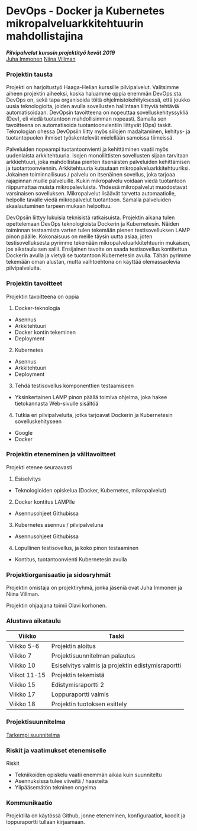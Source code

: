# DevOps - Docker ja Kubernetes mikropalveluarkkitehtuurin mahdollistajina
***Pilvipalvelut kurssin projektityö kevät 2019***   
 [Juha Immonen](https://github.com/immonju1) [Niina Villman](https://github.com/niinavi)

### Projektin tausta

Projekti on harjoitustyö Haaga-Helian kurssille pilvipalvelut. Valitsimme aiheen projektin aiheeksi, koska haluamme oppia enemmän DevOps:sta. DevOps on, sekä tapa organisoida töitä ohjelmistokehityksessä, että joukko uusia teknologioita, joiden avulla sovellusten hallintaan liittyviä tehtäviä automatisoidaan. DevOpsin tavoitteena on nopeuttaa sovelluskehityssykliä (Dev), eli viedä tuotantoon mahdollisimman nopeasti. Samalla sen tavoitteena on automatisoida tuotantoonvientiin liittyvät (Ops) taskit. Teknologian ohessa DevOpsiin liitty myös siilojen madaltaminen, kehitys- ja tuotantopuolen ihmiset työskentelevät mielellään samoissa tiimeissä.

Palveluiden nopeampi tuotantoonvienti ja kehittäminen vaatii myös uudenlaista arkkitehtuuria. Isojen monoliittisten sovellusten sijaan tarvitaan arkkiehtuuri, joka mahdollistaa pienten itsenäisten palveluiden kehittämisen ja tuotantoonviennin. Arkkitehtuuria kutsutaan mikropalveluarkkitehtuuriksi. Jokainen toiminnallisuus / palvelu on itsenäinen sovellus, joka tarjoaa rajapinnan muille palveluille. Kukin mikropalvelu voidaan viedä tuotantoon riippumattaa muista mikropalevluista. Yhdessä mikropalvelut muodostavat varsinaisen sovelluksen. Mikropalvelut lisäävät tarvetta automaatiolle, helpolle tavalle viedä mikropalvelut tuotantoon. Samalla palveluiden skaalautuminen tarpeen mukaan helpottuu.

DevOpsiin liittyy lukuisia teknisistä ratkaisuista. Projektin aikana tulen opettelemaan DevOps teknologioista Dockerin ja Kubernetesin. Näiden toiminnan testaamista varten tulen tekemään pienen testisovelluksen LAMP pinon päälle. Kokonaisuus on meille täysin uutta asiaa, joten testisovelluksesta pyrimme tekemään mikropalveluarkkitehtuurin mukaisen, jos aikataulu sen sallii. Ensijainen tavoite on saada testisovellus kontitettua Dockerin avulla ja vietyä se tuotantoon Kubernetesin avulla. Tähän pyrimme tekemään oman alustan, mutta vaihtoehtona on käyttää olemassaolevia pilvipalveluita.

### Projektin tavoitteet

Projektin tavoitteena on oppia 
1. Docker-teknologia
- Asennus
- Arkkitehtuuri
- Docker kontin tekeminen
- Deployment 
2. Kubernetes
- Asennus
- Arkkitehtuuri
- Deployment
3. Tehdä testisovellus komponenttien testaamiseen
- Yksinkertainen LAMP pinon päällä toimiva ohjelma, joka hakee tietokannasta Web-sivulle sisältöä
4. Tutkia eri pilvipalveluita, jotka tarjoavat Dockerin ja Kubernetesin sovelluskehityseen 
- Google
- Docker

### Projektin eteneminen ja välitavoitteet

Projekti etenee seuraavasti
1. Esiselvitys
- Teknologioiden opiskelua (Docker, Kubernetes, mikropalvelut)
2. Docker kontitus LAMPlle
- Asennusohjeet Githubissa
3. Kubernetes asennus / pilvipalveluna
-  Asennusohjeet Githubissa
4. Lopullinen testisovellus, ja koko pinon testaaminen
- Kontitus, tuotantoonvienti Kubernetesin avulla
 
### Projektiorganisaatio ja sidosryhmät

Projektin omistaja on projektiryhmä, jonka jäseniä ovat Juha Immonen ja Niina Villman.

Projektin ohjaajana toimii Olavi korhonen.

### Alustava aikataulu

**Viikko**|**Taski**
--------|-------------
Viikko 5-6|Projektin aloitus
Viikko 7|Projektisuunnitelman palautus
Viikko 10|Esiselvitys valmis ja projektin edistymisraportti
Viikot 11-15|Projektin tekemistä
Viikko 15|Edistymisraportti 2
Viikko 17|Loppuraportti valmis
Viikko 18|Projektin tuotoksen esittely

### Projektisuunnitelma

[Tarkempi suunnitelma](https://github.com/immonju1/pilvipalvelut/blob/master/documents/projektisuunnitelma.md)

### Riskit ja vaatimukset etenemiselle

Riskit
- Tekniikoiden opiskelu vaatii enemmän aikaa kuin suunniteltu
- Asennuksissa tulee viiveitä / haasteita
- Ylipääsemätön tekninen ongelma

### Kommunikaatio

Projektilla on käytössä Github, jonne eteneminen, konfiguraatiot, koodit ja loppuraportti tullaan kirjaamaan.


